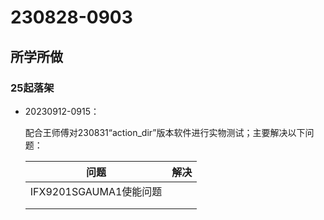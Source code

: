 # 230828-0903

## 所学所做

### 25起落架

* 20230912-0915：

  配合王师傅对230831“action_dir”版本软件进行实物测试；主要解决以下问题：

  | 问题                   | 解决 |
  | ---------------------- | ---- |
  | IFX9201SGAUMA1使能问题 |      |
  |                        |      |
  |                        |      |

  
